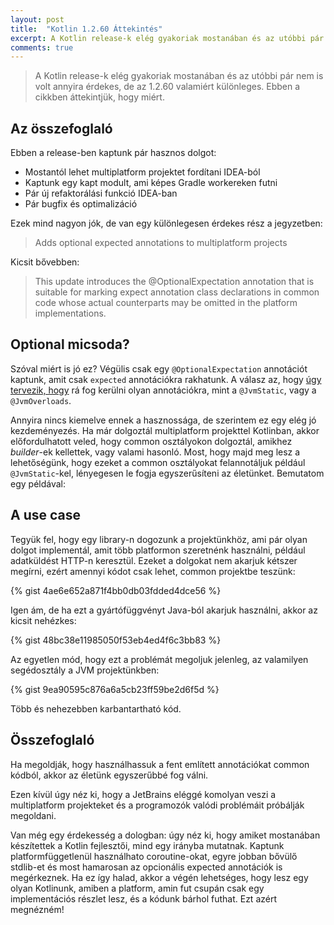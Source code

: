 ```yaml
---
layout: post
title:  "Kotlin 1.2.60 Áttekintés"
excerpt: A Kotlin release-k elég gyakoriak mostanában és az utóbbi pár nem is volt annyira érdekes, de  az 1.2.60 valamiért különleges. Ebben a cikkben áttekintjük, hogy miért.
comments: true
---
```

> A Kotlin release-k elég gyakoriak mostanában és az utóbbi pár nem is volt annyira érdekes, de  az 1.2.60 valamiért különleges. Ebben a cikkben áttekintjük, hogy miért.

## Az összefoglaló

Ebben a release-ben kaptunk pár hasznos dolgot:

- Mostantól lehet multiplatform projektet fordítani IDEA-ból
- Kaptunk egy kapt modult, ami képes Gradle workereken futni
- Pár új refaktorálási funkció IDEA-ban
- Pár bugfix és optimalizáció

Ezek mind nagyon jók, de van egy különlegesen érdekes rész a jegyzetben:

> Adds optional expected annotations to multiplatform projects

Kicsit bővebben:

> This update introduces the @OptionalExpectation annotation that is suitable for marking expect annotation class declarations in common code
> whose actual counterparts may be omitted in the platform implementations.

## Optional micsoda?

Szóval miért is jó ez? Végülis csak egy `@OptionalExpectation` annotációt kaptunk, amit csak `expected` annotációkra rakhatunk.
A válasz az, hogy [úgy tervezik, hogy](https://youtrack.jetbrains.com/issue/KT-24478) rá fog kerülni olyan annotációkra,
mint a `@JvmStatic`, vagy a `@JvmOverloads`.

Annyira nincs kiemelve ennek a hasznossága, de szerintem ez egy elég jó kezdeményezés. Ha már dolgoztál multiplatform
projekttel Kotlinban, akkor előfordulhatott veled, hogy common osztályokon dolgoztál, amikhez *builder*-ek kellettek,
vagy valami hasonló. Most, hogy majd meg lesz a lehetőségünk, hogy ezeket a common osztályokat felannotáljuk például
`@JvmStatic`-kel, lényegesen le fogja egyszerűsíteni az életünket. Bemutatom egy példával:

## A use case

Tegyük fel, hogy egy library-n dogozunk a projektünkhöz, ami pár olyan dolgot implementál, amit több platformon
szeretnénk használni, például adatküldést HTTP-n keresztül.
Ezeket a dolgokat nem akarjuk kétszer megírni, ezért amennyi kódot csak lehet, common projektbe teszünk:

{% gist 4ae6e652a871f4bb0db03fdded4dce56 %}

Igen ám, de ha ezt a gyártófüggvényt Java-ból akarjuk használni, akkor az kicsit nehézkes:

{% gist 48bc38e11985050f53eb4ed4f6c3bb83 %}

Az egyetlen mód, hogy ezt a problémát megoljuk jelenleg, az valamilyen segédosztály a JVM projektünkben:

{% gist 9ea90595c876a6a5cb23ff59be2d6f5d %}

Több és nehezebben karbantartható kód.

## Összefoglaló

Ha megoldják, hogy használhassuk a fent említett annotációkat common kódból, akkor az életünk egyszerűbbé fog válni.

Ezen kívül úgy néz ki, hogy a JetBrains eléggé komolyan veszi a multiplatform projekteket és a programozók valódi
problémáit próbálják megoldani.

Van még egy érdekesség a dologban: úgy néz ki, hogy amiket mostanában készítettek a Kotlin fejlesztői, mind egy irányba
mutatnak. Kaptunk platformfüggetlenül használhato coroutine-okat, egyre jobban bővülő stdlib-et és most hamarosan
az opcionális expected annotációk is megérkeznek. Ha ez így halad, akkor a végén lehetséges, hogy lesz egy olyan
Kotlinunk, amiben a platform, amin fut csupán csak egy implementációs részlet lesz, és a kódunk bárhol futhat.
Ezt azért megnézném!
